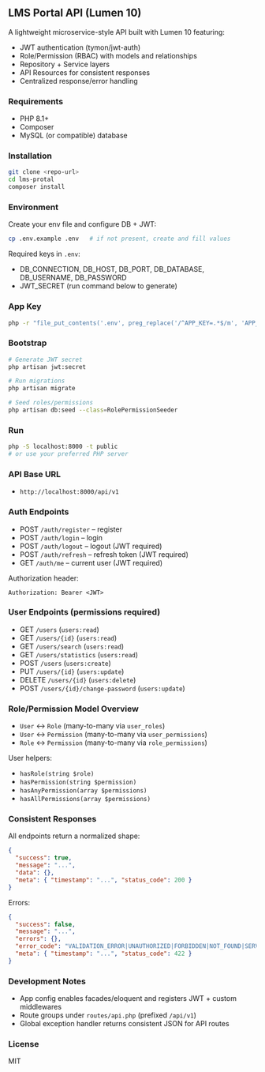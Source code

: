 ## LMS Portal API (Lumen 10)

A lightweight microservice-style API built with Lumen 10 featuring:

- JWT authentication (tymon/jwt-auth)
- Role/Permission (RBAC) with models and relationships
- Repository + Service layers
- API Resources for consistent responses
- Centralized response/error handling

### Requirements
- PHP 8.1+
- Composer
- MySQL (or compatible) database

### Installation
```bash
git clone <repo-url>
cd lms-protal
composer install
```


### Environment
Create your env file and configure DB + JWT:
```bash
cp .env.example .env   # if not present, create and fill values
```
Required keys in `.env`:
- DB_CONNECTION, DB_HOST, DB_PORT, DB_DATABASE, DB_USERNAME, DB_PASSWORD
- JWT_SECRET (run command below to generate)


### App Key
```bash
php -r "file_put_contents('.env', preg_replace('/^APP_KEY=.*$/m', 'APP_KEY=base64:'.base64_encode(random_bytes(32)), file_get_contents('.env')));"
```

### Bootstrap
```bash
# Generate JWT secret
php artisan jwt:secret

# Run migrations
php artisan migrate

# Seed roles/permissions
php artisan db:seed --class=RolePermissionSeeder
```

### Run
```bash
php -S localhost:8000 -t public
# or use your preferred PHP server
```

### API Base URL
- `http://localhost:8000/api/v1`

### Auth Endpoints
- POST `/auth/register` – register
- POST `/auth/login` – login
- POST `/auth/logout` – logout (JWT required)
- POST `/auth/refresh` – refresh token (JWT required)
- GET `/auth/me` – current user (JWT required)

Authorization header:
```
Authorization: Bearer <JWT>
```

### User Endpoints (permissions required)
- GET `/users` (`users:read`)
- GET `/users/{id}` (`users:read`)
- GET `/users/search` (`users:read`)
- GET `/users/statistics` (`users:read`)
- POST `/users` (`users:create`)
- PUT `/users/{id}` (`users:update`)
- DELETE `/users/{id}` (`users:delete`)
- POST `/users/{id}/change-password` (`users:update`)

### Role/Permission Model Overview
- `User` ↔ `Role` (many-to-many via `user_roles`)
- `User` ↔ `Permission` (many-to-many via `user_permissions`)
- `Role` ↔ `Permission` (many-to-many via `role_permissions`)

User helpers:
- `hasRole(string $role)`
- `hasPermission(string $permission)`
- `hasAnyPermission(array $permissions)`
- `hasAllPermissions(array $permissions)`

### Consistent Responses
All endpoints return a normalized shape:
```json
{
  "success": true,
  "message": "...",
  "data": {},
  "meta": { "timestamp": "...", "status_code": 200 }
}
```
Errors:
```json
{
  "success": false,
  "message": "...",
  "errors": {},
  "error_code": "VALIDATION_ERROR|UNAUTHORIZED|FORBIDDEN|NOT_FOUND|SERVER_ERROR",
  "meta": { "timestamp": "...", "status_code": 422 }
}
```

### Development Notes
- App config enables facades/eloquent and registers JWT + custom middlewares
- Route groups under `routes/api.php` (prefixed `/api/v1`)
- Global exception handler returns consistent JSON for API routes

### License
MIT
